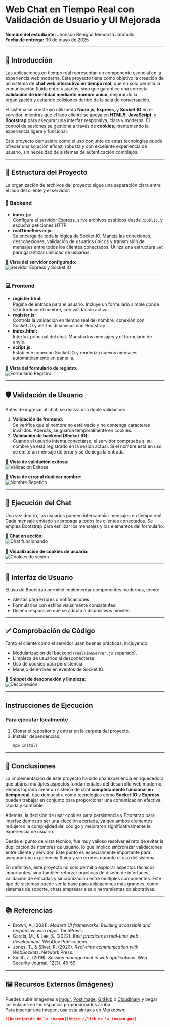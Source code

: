 # Web Chat en Tiempo Real con Validación de Usuario y UI Mejorada

**Nombre del estudiante:** Jhonson Benigno Mendoza Jaramillo  
**Fecha de entrega:** 30 de mayo de 2025  

---

## 🧠 Introducción

Las aplicaciones en tiempo real representan un componente esencial en la experiencia web moderna. Este proyecto tiene como objetivo la creación de un sistema de **chat web interactivo en tiempo real**, que no solo permita la comunicación fluida entre usuarios, sino que garantice una correcta **validación de identidad mediante nombre único**, mejorando la organización y evitando colisiones dentro de la sala de conversación.

El sistema se construyó utilizando **Node.js**, **Express**, y **Socket.IO** en el servidor, mientras que el lado cliente se apoya en **HTML5**, **JavaScript**, y **Bootstrap** para asegurar una interfaz responsiva, clara y moderna. El control de sesiones se gestiona a través de **cookies**, manteniendo la experiencia ligera y funcional.

Este proyecto demuestra cómo el uso conjunto de estas tecnologías puede ofrecer una solución eficaz, robusta y con excelente experiencia de usuario, sin necesidad de sistemas de autenticación complejos.

---

## 🧱 Estructura del Proyecto

La organización de archivos del proyecto sigue una separación clara entre el lado del cliente y el servidor:


### 🔌 Backend

- **index.js:**  
  Configura el servidor Express, sirve archivos estáticos desde `/public`, y escucha peticiones HTTP.  
- **realTimeServer.js:**  
  Se encarga de toda la lógica de Socket.IO. Maneja las conexiones, desconexiones, validación de usuarios únicos y transmisión de mensajes entre todos los clientes conectados. Utiliza una estructura `Set` para garantizar unicidad de usuarios.

📸 **Vista del servidor configurado:**  
![Servidor Express y Socket.IO](https://imgur.com/JHSNRAO.png)

---

### 💻 Frontend

- **register.html:**  
  Página de entrada para el usuario. Incluye un formulario simple donde se introduce el nombre, con validación activa.
- **register.js:**  
  Controla la validación en tiempo real del nombre, conexión con Socket.IO y alertas dinámicas con Bootstrap.
- **index.html:**  
  Interfaz principal del chat. Muestra los mensajes y el formulario de envío.
- **script.js:**  
  Establece conexión Socket.IO y renderiza nuevos mensajes automáticamente en pantalla.

📸 **Vista del formulario de registro:**  
![Formulario Registro](https://imgur.com/NjOzswm.png)

---

## 🛡️ Validación de Usuario

Antes de ingresar al chat, se realiza una doble validación:

1. **Validación de frontend:**  
   Se verifica que el nombre no esté vacío y no contenga caracteres inválidos. Además, se guarda temporalmente en cookies.
2. **Validación de backend (Socket.IO):**  
   Cuando el usuario intenta conectarse, el servidor comprueba si su nombre ya está registrado en la sesión actual. Si el nombre está en uso, se emite un mensaje de error y se deniega la entrada.

📸 **Vista de validación exitosa:**  
![Validación Exitosa](https://imgur.com/fzdeBUC.png)

📸 **Vista de error al duplicar nombre:**  
![Nombre Repetido](https://imgur.com/fJPUHHY.png)

---

## 💬 Ejecución del Chat

Una vez dentro, los usuarios pueden intercambiar mensajes en tiempo real. Cada mensaje enviado se propaga a todos los clientes conectados. Se emplea Bootstrap para estilizar los mensajes y los elementos del formulario.

📸 **Chat en acción:**  
![Chat funcionando](https://imgur.com/VUezMoI.png)

📸 **Visualización de cookies de usuario:**  
![Cookies de sesión](https://imgur.com/S46WPgt.png)

---

## 🎨 Interfaz de Usuario

El uso de Bootstrap permitió implementar componentes modernos, como:

- Alertas para errores o notificaciones.
- Formularios con estilos visualmente consistentes.
- Diseño responsivo que se adapta a dispositivos móviles.

---

## ✅ Comprobación de Código

Tanto el cliente como el servidor usan buenas prácticas, incluyendo:

- Modularización del backend (`realTimeServer.js` separado).
- Limpieza de usuarios al desconectarse.
- Uso de cookies para persistencia.
- Manejo de errores en eventos de Socket.IO.

📸 **Snippet de desconexión y limpieza:**  
![Desconexión](https://imgur.com/gD4Yj0L.png)

---

## Instrucciones de Ejecución

### Para ejecutar localmente

1. Clonar el repositorio y entrar en la carpeta del proyecto.  
2. Instalar dependencias:  
   ```bash
   npm install

---

## 📌 Conclusiones

La implementación de este proyecto ha sido una experiencia enriquecedora que abarca múltiples aspectos fundamentales del desarrollo web moderno. Hemos logrado crear un sistema de chat **completamente funcional en tiempo real**, que demuestra cómo tecnologías como **Socket.IO** y **Express** pueden trabajar en conjunto para proporcionar una comunicación efectiva, rápida y confiable.

Además, la decisión de usar cookies para persistencia y Bootstrap para interfaz demostró ser una elección acertada, ya que ambos elementos redujeron la complejidad del código y mejoraron significativamente la experiencia de usuario.

Desde el punto de vista técnico, fue muy valioso resolver el reto de evitar la duplicación de nombres de usuario, lo que implicó sincronizar validaciones entre cliente y servidor. Este punto es especialmente importante para asegurar una experiencia fluida y sin errores durante el uso del sistema.

En definitiva, este proyecto no solo permitió explorar aspectos técnicos importantes, sino también reforzar prácticas de diseño de interfaces, validación de entradas y sincronización entre múltiples componentes. Este tipo de sistemas puede ser la base para aplicaciones más grandes, como sistemas de soporte, chats empresariales o herramientas colaborativas.

---

## 📚 Referencias

- Brown, A. (2021). *Modern UI frameworks: Building accessible and responsive web apps*. TechPress.  
- Garcia, M., & Lee, S. (2022). *Best practices in real-time web development*. WebDev Publications.  
- Jones, T., & Silver, R. (2020). *Real-time communication with WebSockets*. Network Press.  
- Smith, J. (2019). *Session management in web applications*. Web Security Journal, 12(3), 45-59.

---

## 🖼️ Recursos Externos (Imágenes)

Puedes subir imágenes a [Imgur](https://imgur.com/), [PostImage](https://postimages.org/), [GitHub](https://github.com/) o [Cloudinary](https://cloudinary.com/) y pegar los enlaces en los espacios proporcionados arriba.  
Para insertar una imagen, usa esta sintaxis en Markdown:

```markdown
![Descripción de la imagen](https://link_de_la_imagen.png)

